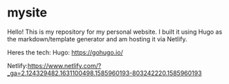# mysite
Hello! This is my repository for my personal website. I built it using Hugo as the markdown/template generator and am hosting it via Netlify. 

Heres the tech:
Hugo: https://gohugo.io/

Netlify:https://www.netlify.com/?_ga=2.124329482.1631100498.1585960193-803242220.1585960193
